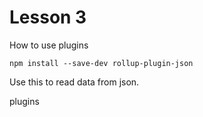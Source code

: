 # Lesson 3
How to use plugins

```dos
npm install --save-dev rollup-plugin-json
```
Use this to read data from json.

plugins